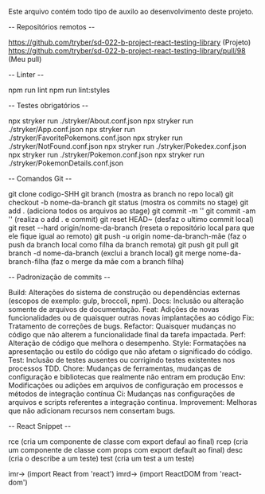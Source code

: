 Este arquivo contém todo tipo de auxilo ao desenvolvimento deste projeto.

-- Repositórios remotos --

  https://github.com/tryber/sd-022-b-project-react-testing-library  (Projeto)
  https://github.com/tryber/sd-022-b-project-react-testing-library/pull/98  (Meu pull)

-- Linter --

  npm run lint
  npm run lint:styles
  
-- Testes obrigatórios --

  npx stryker run ./stryker/About.conf.json
  npx stryker run ./stryker/App.conf.json
  npx stryker run ./stryker/FavoritePokemons.conf.json
  npx stryker run ./stryker/NotFound.conf.json
  npx stryker run ./stryker/Pokedex.conf.json
  npx stryker run ./stryker/Pokemon.conf.json
  npx stryker run ./stryker/PokemonDetails.conf.json
  
-- Comandos Git --

  git clone codigo-SHH
  git branch  (mostra as branch no repo local)
  git checkout -b nome-da-branch
  git status (mostra os commits no stage)
  git add .  (adiciona todos os arquivos ao stage)
  git commit -m ''
  git commit -am '' (realiza o add . e commit)
  git reset HEAD~ (desfaz o ultimo commit local)
  git reset --hard origin/nome-da-branch  (reseta o repositório local para que ele fique igual ao remoto)
  git push -u origin nome-da-branch-mãe (faz o push da branch local como filha da branch remota)
  git push
  git pull
  git branch -d nome-da-branch (exclui a branch local)
  git merge nome-da-branch-filha (faz o merge da mãe com a branch filha)
 
-- Padronização de commits --

  Build: Alterações do sistema de construção ou dependências externas (escopos de exemplo: gulp, broccoli, npm).
  Docs: Inclusão ou alteração somente de arquivos de documentação.
  Feat: Adições de novas funcionalidades ou de quaisquer outras novas implantações ao código
  Fix: Tratamento de correções de bugs.
  Refactor: Quaisquer mudanças no código que não alterem a funcionalidade final da tarefa impactada.
  Perf: Alteração de código que melhora o desempenho.
  Style: Formatações na apresentação ou estilo do código que não afetam o significado do código.
  Test: Inclusão de testes ausentes ou corrigindo testes existentes nos processos TDD.
  Chore: Mudanças de ferramentas, mudanças de configuração e bibliotecas que realmente não entram em produção
  Env: Modificações ou adições em arquivos de configuração em processos e métodos de integração contínua
  Ci: Mudanças nas configurações de arquivos e scripts referentes a integração continua.
  Improvement: Melhoras que não adicionam recursos nem consertam bugs.

-- React Snippet --
  
  rce  (cria um componente de classe com export defaul ao final)
  rcep  (cria um componente de classe com props com export default ao final)
  desc  (cria o describe a um teste)
  test  (cria um test a um teste)

  imr→  (import React from 'react')
  imrd→  (import ReactDOM from 'react-dom')
   